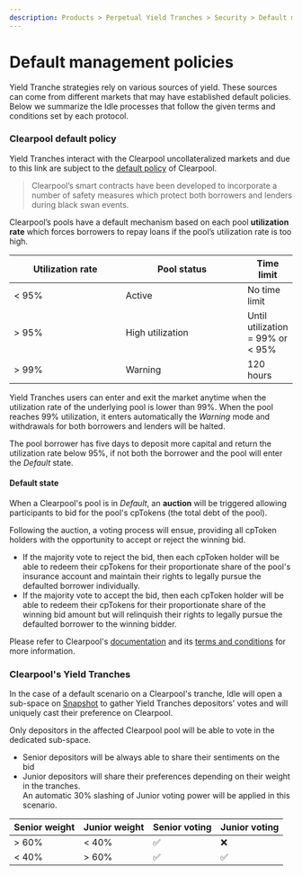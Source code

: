 ```yaml
---
description: Products > Perpetual Yield Tranches > Security > Default management policies
---
```


# Default management policies

Yield Tranche strategies rely on various sources of yield. These sources can come from different markets that may have established default policies. Below we summarize the Idle processes that follow the given terms and conditions set by each protocol.

### Clearpool default policy

Yield Tranches interact with the Clearpool uncollateralized markets and due to this link are subject to the [default policy](https://docs.clearpool.finance/clearpool/how-it-works/protocol/default) of Clearpool.

> Clearpool’s smart contracts have been developed to incorporate a number of safety measures which protect both borrowers and lenders during black swan events.

Clearpool’s pools have a default mechanism based on each pool **utilization rate** which forces borrowers to repay loans if the pool’s utilization rate is too high.

<table><thead><tr><th width="205">Utilization rate</th><th width="228">Pool status</th><th>Time limit</th></tr></thead><tbody><tr><td>&#x3C; 95%</td><td>Active</td><td>No time limit</td></tr><tr><td>> 95%</td><td>High utilization</td><td>Until utilization = 99% or &#x3C; 95%</td></tr><tr><td>> 99%</td><td>Warning</td><td>120 hours</td></tr></tbody></table>

Yield Tranches users can enter and exit the market anytime when the utilization rate of the underlying pool is lower than 99%. When the pool reaches 99% utilization, it enters automatically the _Warning_ mode and withdrawals for both borrowers and lenders will be halted.

The pool borrower has five days to deposit more capital and return the utilization rate below 95%, if not both the borrower and the pool will enter the _Default_ state.

#### Default state

When a Clearpool's pool is in _Default_, an **auction** will be triggered allowing participants to bid for the pool's cpTokens (the total debt of the pool).

Following the auction, a voting process will ensue, providing all cpToken holders with the opportunity to accept or reject the winning bid.

* If the majority vote to reject the bid, then each cpToken holder will be able to redeem their cpTokens for their proportionate share of the pool's insurance account and maintain their rights to legally pursue the defaulted borrower individually.
* If the majority vote to accept the bid, then each cpToken holder will be able to redeem their cpTokens for their proportionate share of the winning bid amount but will relinquish their rights to legally pursue the defaulted borrower to the winning bidder.

Please refer to Clearpool's [documentation](https://docs.clearpool.finance/clearpool/how-it-works/protocol/default) and its [terms and conditions](https://docs.clearpool.finance/clearpool/terms-and-conditions) for more information.

### Clearpool's Yield Tranches

In the case of a default scenario on a Clearpool's tranche, Idle will open a sub-space on [Snapshot](https://snapshot.org/#/idlefinance.eth) to gather Yield Tranches depositors' votes and will uniquely cast their preference on Clearpool.

Only depositors in the affected Clearpool pool will be able to vote in the dedicated sub-space.

* Senior depositors will be always able to share their sentiments on the bid
* Junior depositors will share their preferences depending on their weight in the tranches.\
  An automatic 30% slashing of Junior voting power will be applied in this scenario.&#x20;

| Senior weight | Junior weight | Senior voting | Junior voting |
| ------------- | ------------- | ------------- | ------------- |
| > 60%         | < 40%         | ✅             | ❌             |
| < 40%         | > 60%         | ✅             | ✅             |
